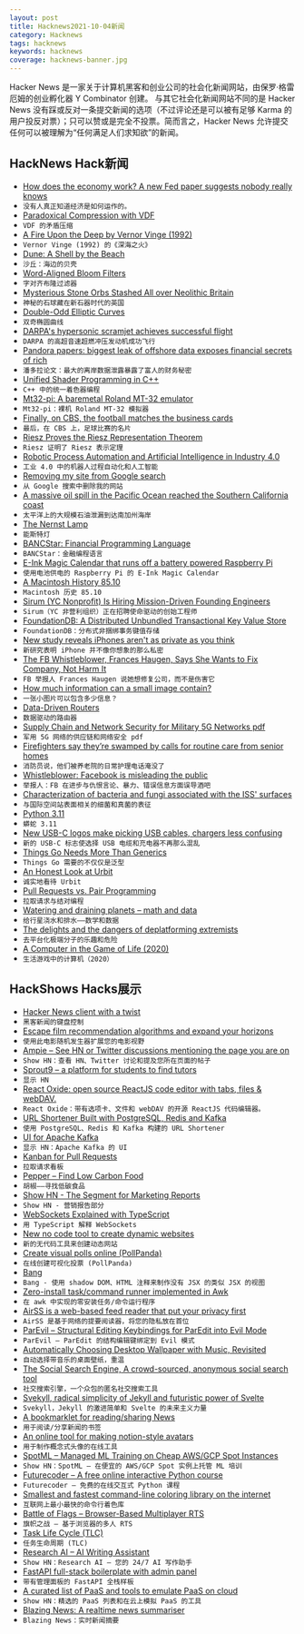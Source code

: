 ```yaml
---
layout: post
title: Hacknews2021-10-04新闻
category: Hacknews
tags: hacknews
keywords: hacknews
coverage: hacknews-banner.jpg
---
```


Hacker News 是一家关于计算机黑客和创业公司的社会化新闻网站，由保罗·格雷厄姆的创业孵化器 Y Combinator 创建。
与其它社会化新闻网站不同的是 Hacker News 没有踩或反对一条提交新闻的选项（不过评论还是可以被有足够 Karma 的用户投反对票）；只可以赞或是完全不投票。简而言之，Hacker News 允许提交任何可以被理解为“任何满足人们求知欲”的新闻。

## HackNews Hack新闻


- [How does the economy work? A new Fed paper suggests nobody really knows](https://www.nytimes.com/2021/10/01/upshot/inflation-economy-analysis.html)
- `没有人真正知道经济是如何运作的。`
- [Paradoxical Compression with VDF](https://github.com/pornin/paradox-compress)
- `VDF 的矛盾压缩`
- [A Fire Upon the Deep by Vernor Vinge (1992)](https://archive.org/details/fireupondeep00ving)
- `Vernor Vinge (1992) 的《深海之火》`
- [Dune: A Shell by the Beach](https://github.com/adam-mcdaniel/dune)
- `沙丘：海边的贝壳`
- [Word-Aligned Bloom Filters](https://lemire.me/blog/2021/10/03/word-aligned-bloom-filters/)
- `字对齐布隆过滤器`
- [Mysterious Stone Orbs Stashed All over Neolithic Britain](https://www.atlasobscura.com/articles/mysterious-neolithic-stone-balls)
- `神秘的石球藏在新石器时代的英国`
- [Double-Odd Elliptic Curves](https://doubleodd.group/front.html)
- `双奇椭圆曲线`
- [DARPA's hypersonic scramjet achieves successful flight](https://www.darpa.mil/news-events/2021-09-27)
- `DARPA 的高超音速超燃冲压发动机成功飞行`
- [Pandora papers: biggest leak of offshore data exposes financial secrets of rich](https://www.theguardian.com/news/2021/oct/03/pandora-papers-biggest-ever-leak-of-offshore-data-exposes-financial-secrets-of-rich-and-powerful)
- `潘多拉论文：最大的离岸数据泄露暴露了富人的财务秘密`
- [Unified Shader Programming in C++](https://arxiv.org/abs/2109.14682)
- `C++ 中的统一着色器编程`
- [Mt32-pi: A baremetal Roland MT-32 emulator](https://github.com/dwhinham/mt32-pi)
- `Mt32-pi：裸机 Roland MT-32 模拟器`
- [Finally, on CBS, the football matches the business cards](https://www.ological.net/finally-on-cbs-the-football-matches-the-business-cards/)
- `最后，在 CBS 上，足球比赛的名片`
- [Riesz Proves the Riesz Representation Theorem](http://nonagon.org/ExLibris/riesz-proves-riesz-representation-theorem)
- `Riesz 证明了 Riesz 表示定理`
- [Robotic Process Automation and Artificial Intelligence in Industry 4.0](https://www.sciencedirect.com/science/article/pii/S1877050921001393)
- `工业 4.0 中的机器人过程自动化和人工智能`
- [Removing my site from Google search](https://www.btao.org/2021/10/03/removing-from-google/)
- `从 Google 搜索中删除我的网站`
- [A massive oil spill in the Pacific Ocean reached the Southern California coast](https://www.npr.org/2021/10/03/1042846846/a-massive-oil-spill-in-the-pacific-ocean-has-reached-the-southern-california-coa)
- `太平洋上的大规模石油泄漏到达南加州海岸`
- [The Nernst Lamp](https://edisontechcenter.org/NernstLamps.html)
- `能斯特灯`
- [BANCStar: Financial Programming Language](https://esolangs.org/wiki/BANCStar)
- `BANCStar：金融编程语言`
- [E-Ink Magic Calendar that runs off a battery powered Raspberry Pi](https://github.com/speedyg0nz/MagInkCal)
- `使用电池供电的 Raspberry Pi 的 E-Ink Magic Calendar`
- [A Macintosh History 85.10](https://systemtalk.org/post/macintosh-history-8510/)
- `Macintosh 历史 85.10`
- [Sirum (YC Nonprofit) Is Hiring Mission-Driven Founding Engineers](item?id=28740459)
- `Sirum（YC 非营利组织）正在招聘使命驱动的创始工程师`
- [FoundationDB: A Distributed Unbundled Transactional Key Value Store](https://www.micahlerner.com/2021/06/12/foundationdb-a-distributed-unbundled-transactional-key-value-store.html)
- `FoundationDB：分布式非捆绑事务键值存储`
- [New study reveals iPhones aren't as private as you think](https://www.tomsguide.com/news/android-ios-data-collection)
- `新研究表明 iPhone 并不像你想象的那么私密`
- [The FB Whistleblower, Frances Haugen, Says She Wants to Fix Company, Not Harm It](https://www.wsj.com/articles/facebook-whistleblower-frances-haugen-says-she-wants-to-fix-the-company-not-harm-it-11633304122)
- `FB 举报人 Frances Haugen 说她想修复公司，而不是伤害它`
- [How much information can a small image contain?](https://www.camerongordon.site/post/how-much-information-can-a-small-image-contain)
- `一张小图片可以包含多少信息？`
- [Data-Driven Routers](https://cljdoc.org/d/metosin/reitit/0.5.15/doc/introduction)
- `数据驱动的路由器`
- [Supply Chain and Network Security for Military 5G Networks pdf](https://ccdcoe.org/uploads/2021/10/Report_Supply_Chain_and_Network_Security_for_Military_5G_Networks.pdf)
- `军用 5G 网络的供应链和网络安全 pdf`
- [Firefighters say they’re swamped by calls for routine care from senior homes](https://www.oregonlive.com/business/2021/10/firefighters-say-theyre-swamped-by-calls-for-routine-care-from-senior-homes-setting-off-one-sided-political-battle.html)
- `消防员说，他们被养老院的日常护理电话淹没了`
- [Whistleblower: Facebook is misleading the public](https://www.cbsnews.com/news/facebook-whistleblower-misinformation-public-60-minutes-2021-10-03/)
- `举报人：FB 在进步与仇恨言论、暴力、错误信息方面误导酒吧`
- [Characterization of bacteria and fungi associated with the ISS' surfaces](https://microbiomejournal.biomedcentral.com/articles/10.1186/s40168-019-0666-x)
- `与国际空间站表面相关的细菌和真菌的表征`
- [Python 3.11](https://docs.python.org/3.11/whatsnew/changelog.html#changelog)
- `蟒蛇 3.11`
- [New USB-C logos make picking USB cables, chargers less confusing](https://www.pcworld.com/article/540033/new-usb-c-logos-to-ease-confusion-in-picking-cables-and-chargers.html)
- `新的 USB-C 标志使选择 USB 电缆和充电器不再那么混乱`
- [Things Go Needs More Than Generics](https://ryanc118.medium.com/three-things-go-needs-right-now-more-than-generics-a6225d62f76b)
- `Things Go 需要的不仅仅是泛型`
- [An Honest Look at Urbit](https://jayriverlong.substack.com/p/36-an-honest-look-at-urbit)
- `诚实地看待 Urbit`
- [Pull Requests vs. Pair Programming](https://chemaclass.es/blog/pull-request-vs-pair-prog/)
- `拉取请求与结对编程`
- [Watering and draining planets – math and data](https://ahstat.github.io/Topography/)
- `给行星浇水和排水——数学和数据`
- [The delights and the dangers of deplatforming extremists](https://conversationalist.org/2021/10/01/the-delights-and-the-dangers-of-deplatforming-extremists/)
- `去平台化极端分子的乐趣和危险`
- [A Computer in the Game of Life (2020)](https://hackaday.com/2020/11/21/a-computer-in-the-game-of-life/)
- `生活游戏中的计算机（2020）`


## HackShows Hacks展示

- [ Hacker News client with a twist](https://haxplore.pabue.co)
- `黑客新闻的键盘控制`
- [ Escape film recommendation algorithms and expand your horizons](https://www.locserendipity.com/Film.html)
- `使用此电影随机发生器扩展您的电影视野`
- [ Ampie – See HN or Twitter discussions mentioning the page you are on](https://ampie.app)
- `Show HN：查看 HN、Twitter 讨论和提及您所在页面的帖子`
- [ Sprout9 – a platform for students to find tutors](item?id=28699718)
- `显示 HN`
- [ React Oxide: open source ReactJS code editor with tabs, files & webDAV.](https://github.com/bootrino/reactoxide)
- `React Oxide：带有选项卡、文件和 webDAV 的开源 ReactJS 代码编辑器。`
- [ URL Shortener Built with PostgreSQL, Redis and Kafka](https://github.com/smallcase/smalllinks)
- `使用 PostgreSQL、Redis 和 Kafka 构建的 URL Shortener`
- [ UI for Apache Kafka](https://github.com/provectus/kafka-ui)
- `显示 HN：Apache Kafka 的 UI`
- [ Kanban for Pull Requests](https://reviewpad.com/mergeboard/)
- `拉取请求看板`
- [ Pepper – Find Low Carbon Food](https://www.peppersf.com/)
- `胡椒——寻找低碳食品`
- [Show HN - The Segment for Marketing Reports](https://spreaad.com/)
- `Show HN - 营销报告部分`
- [ WebSockets Explained with TypeScript](https://github.com/prettydiff/wisdom/blob/master/websocket_server.md)
- `用 TypeScript 解释 WebSockets`
- [ New no code tool to create dynamic websites](https://lapisai.com/)
- `新的无代码工具来创建动态网站`
- [ Create visual polls online (PollPanda)](https://pollpanda.net)
- `在线创建可视化投票 (PollPanda)`
- [ Bang](https://github.com/i5ik/_____)
- `Bang - 使用 shadow DOM、HTML 注释来制作没有 JSX 的类似 JSX 的视图`
- [ Zero-install task/command runner implemented in Awk](https://github.com/xonixx/makesure)
- `在 awk 中实现的零安装任务/命令运行程序`
- [ AirSS is a web-based feed reader that put your privacy first](https://airss.roastidio.us/)
- `AirSS 是基于网络的提要阅读器，将您的隐私放在首位`
- [ ParEvil – Structural Editing Keybindings for ParEdit into Evil Mode](https://github.com/ashok-khanna/parevil)
- `ParEvil – ParEdit 的结构编辑键绑定到 Evil 模式`
- [ Automatically Choosing Desktop Wallpaper with Music, Revisited](https://nurh.org/2021/09/29/automatically-choosing-desktop-wallpaper-with-music-revisited/)
- `自动选择带音乐的桌面壁纸，重温`
- [ The Social Search Engine, A crowd-sourced, anonymous social search tool](https://thesocialsearchengine.com/)
- `社交搜索引擎，一个众包的匿名社交搜索工具`
- [ Svekyll, radical simplicity of Jekyll and futuristic power of Svelte](https://svekyll.com/)
- `Svekyll，Jekyll 的激进简单和 Svelte 的未来主义力量`
- [ A bookmarklet for reading/sharing News](item?id=28734497)
- `用于阅读/分享新闻的书签`
- [ An online tool for making notion-style avatars](https://notion-avatar.vercel.app/zh)
- `用于制作概念式头像的在线工具`
- [ SpotML – Managed ML Training on Cheap AWS/GCP Spot Instances](https://spotml.io/)
- `Show HN：SpotML – 在便宜的 AWS/GCP Spot 实例上托管 ML 培训`
- [ Futurecoder – A free online interactive Python course](https://futurecoder.io/)
- `Futurecoder – 免费的在线交互式 Python 课程`
- [ Smallest and fastest command-line coloring library on the internet](https://github.com/sindresorhus/yoctocolors)
- `互联网上最小最快的命令行着色库`
- [ Battle of Flags – Browser-Based Multiplayer RTS](https://www.battle-of-flags.com)
- `旗帜之战 – 基于浏览器的多人 RTS`
- [ Task Life Cycle (TLC)](https://github.com/joelparkerhenderson/task-life-cycle)
- `任务生命周期 (TLC)`
- [ Research AI – AI Writing Assistant](https://researchai.co)
- `Show HN：Research AI – 您的 24/7 AI 写作助手`
- [ FastAPI full-stack boilerplate with admin panel](https://github.com/ttymck/fastapi-fullstack-boilerplate)
- `带有管理面板的 FastAPI 全栈样板`
- [ A curated list of PaaS and tools to emulate PaaS on cloud](https://github.com/debarshibasak/awesome-paas)
- `Show HN：精选的 PaaS 列表和在云上模拟 PaaS 的工具`
- [ Blazing News: A realtime news summariser](https://blazing-news.herokuapp.com/)
- `Blazing News：实时新闻摘要`

